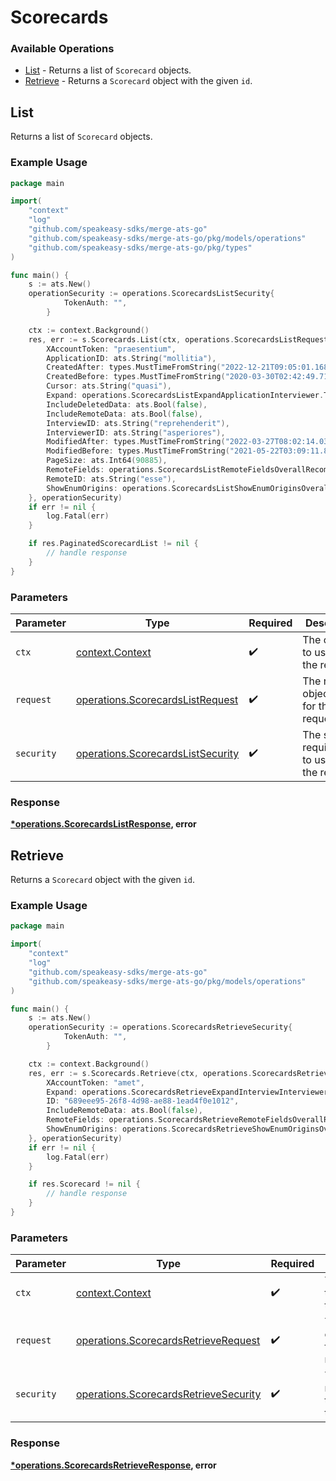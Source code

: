 # Scorecards

### Available Operations

* [List](#list) - Returns a list of `Scorecard` objects.
* [Retrieve](#retrieve) - Returns a `Scorecard` object with the given `id`.

## List

Returns a list of `Scorecard` objects.

### Example Usage

```go
package main

import(
	"context"
	"log"
	"github.com/speakeasy-sdks/merge-ats-go"
	"github.com/speakeasy-sdks/merge-ats-go/pkg/models/operations"
	"github.com/speakeasy-sdks/merge-ats-go/pkg/types"
)

func main() {
    s := ats.New()
    operationSecurity := operations.ScorecardsListSecurity{
            TokenAuth: "",
        }

    ctx := context.Background()
    res, err := s.Scorecards.List(ctx, operations.ScorecardsListRequest{
        XAccountToken: "praesentium",
        ApplicationID: ats.String("mollitia"),
        CreatedAfter: types.MustTimeFromString("2022-12-21T09:05:01.168Z"),
        CreatedBefore: types.MustTimeFromString("2020-03-30T02:42:49.718Z"),
        Cursor: ats.String("quasi"),
        Expand: operations.ScorecardsListExpandApplicationInterviewer.ToPointer(),
        IncludeDeletedData: ats.Bool(false),
        IncludeRemoteData: ats.Bool(false),
        InterviewID: ats.String("reprehenderit"),
        InterviewerID: ats.String("asperiores"),
        ModifiedAfter: types.MustTimeFromString("2022-03-27T08:02:14.031Z"),
        ModifiedBefore: types.MustTimeFromString("2021-05-22T03:09:11.884Z"),
        PageSize: ats.Int64(90885),
        RemoteFields: operations.ScorecardsListRemoteFieldsOverallRecommendation.ToPointer(),
        RemoteID: ats.String("esse"),
        ShowEnumOrigins: operations.ScorecardsListShowEnumOriginsOverallRecommendation.ToPointer(),
    }, operationSecurity)
    if err != nil {
        log.Fatal(err)
    }

    if res.PaginatedScorecardList != nil {
        // handle response
    }
}
```

### Parameters

| Parameter                                                                              | Type                                                                                   | Required                                                                               | Description                                                                            |
| -------------------------------------------------------------------------------------- | -------------------------------------------------------------------------------------- | -------------------------------------------------------------------------------------- | -------------------------------------------------------------------------------------- |
| `ctx`                                                                                  | [context.Context](https://pkg.go.dev/context#Context)                                  | :heavy_check_mark:                                                                     | The context to use for the request.                                                    |
| `request`                                                                              | [operations.ScorecardsListRequest](../../models/operations/scorecardslistrequest.md)   | :heavy_check_mark:                                                                     | The request object to use for the request.                                             |
| `security`                                                                             | [operations.ScorecardsListSecurity](../../models/operations/scorecardslistsecurity.md) | :heavy_check_mark:                                                                     | The security requirements to use for the request.                                      |


### Response

**[*operations.ScorecardsListResponse](../../models/operations/scorecardslistresponse.md), error**


## Retrieve

Returns a `Scorecard` object with the given `id`.

### Example Usage

```go
package main

import(
	"context"
	"log"
	"github.com/speakeasy-sdks/merge-ats-go"
	"github.com/speakeasy-sdks/merge-ats-go/pkg/models/operations"
)

func main() {
    s := ats.New()
    operationSecurity := operations.ScorecardsRetrieveSecurity{
            TokenAuth: "",
        }

    ctx := context.Background()
    res, err := s.Scorecards.Retrieve(ctx, operations.ScorecardsRetrieveRequest{
        XAccountToken: "amet",
        Expand: operations.ScorecardsRetrieveExpandInterviewInterviewer.ToPointer(),
        ID: "689eee95-26f8-4d98-ae88-1ead4f0e1012",
        IncludeRemoteData: ats.Bool(false),
        RemoteFields: operations.ScorecardsRetrieveRemoteFieldsOverallRecommendation.ToPointer(),
        ShowEnumOrigins: operations.ScorecardsRetrieveShowEnumOriginsOverallRecommendation.ToPointer(),
    }, operationSecurity)
    if err != nil {
        log.Fatal(err)
    }

    if res.Scorecard != nil {
        // handle response
    }
}
```

### Parameters

| Parameter                                                                                      | Type                                                                                           | Required                                                                                       | Description                                                                                    |
| ---------------------------------------------------------------------------------------------- | ---------------------------------------------------------------------------------------------- | ---------------------------------------------------------------------------------------------- | ---------------------------------------------------------------------------------------------- |
| `ctx`                                                                                          | [context.Context](https://pkg.go.dev/context#Context)                                          | :heavy_check_mark:                                                                             | The context to use for the request.                                                            |
| `request`                                                                                      | [operations.ScorecardsRetrieveRequest](../../models/operations/scorecardsretrieverequest.md)   | :heavy_check_mark:                                                                             | The request object to use for the request.                                                     |
| `security`                                                                                     | [operations.ScorecardsRetrieveSecurity](../../models/operations/scorecardsretrievesecurity.md) | :heavy_check_mark:                                                                             | The security requirements to use for the request.                                              |


### Response

**[*operations.ScorecardsRetrieveResponse](../../models/operations/scorecardsretrieveresponse.md), error**

